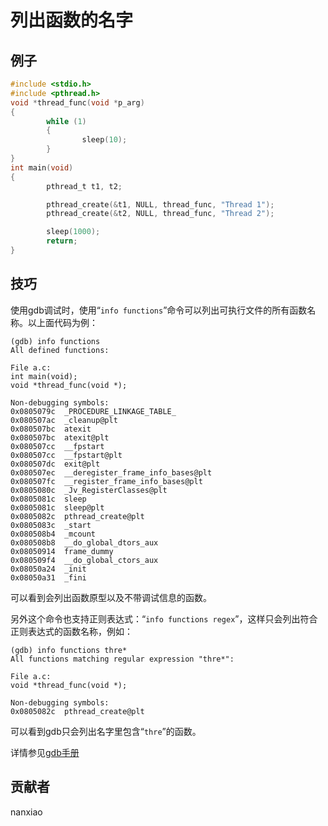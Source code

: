 # 列出函数的名字

## 例子

```c
#include <stdio.h>
#include <pthread.h>
void *thread_func(void *p_arg)
{
		while (1)
		{
				sleep(10);
		}
}
int main(void)
{
		pthread_t t1, t2;

		pthread_create(&t1, NULL, thread_func, "Thread 1");
		pthread_create(&t2, NULL, thread_func, "Thread 2");

		sleep(1000);
		return;
}
```


## 技巧

使用gdb调试时，使用“`info functions`”命令可以列出可执行文件的所有函数名称。以上面代码为例：

```
(gdb) info functions
All defined functions:

File a.c:
int main(void);
void *thread_func(void *);

Non-debugging symbols:
0x0805079c  _PROCEDURE_LINKAGE_TABLE_
0x080507ac  _cleanup@plt
0x080507bc  atexit
0x080507bc  atexit@plt
0x080507cc  __fpstart
0x080507cc  __fpstart@plt
0x080507dc  exit@plt
0x080507ec  __deregister_frame_info_bases@plt
0x080507fc  __register_frame_info_bases@plt
0x0805080c  _Jv_RegisterClasses@plt
0x0805081c  sleep
0x0805081c  sleep@plt
0x0805082c  pthread_create@plt
0x0805083c  _start
0x080508b4  _mcount
0x080508b8  __do_global_dtors_aux
0x08050914  frame_dummy
0x080509f4  __do_global_ctors_aux
0x08050a24  _init
0x08050a31  _fini
```

可以看到会列出函数原型以及不带调试信息的函数。

另外这个命令也支持正则表达式：“`info functions regex`”，这样只会列出符合正则表达式的函数名称，例如：

```
(gdb) info functions thre*
All functions matching regular expression "thre*":

File a.c:
void *thread_func(void *);

Non-debugging symbols:
0x0805082c  pthread_create@plt
```

可以看到gdb只会列出名字里包含“`thre`”的函数。

详情参见[gdb手册](https://sourceware.org/gdb/onlinedocs/gdb/Symbols.html)

## 贡献者

nanxiao



